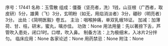 序号：17441
名称：玉雪散
组成：僵蚕（坚亮者，洗）1钱，山豆根（广西者，取皮研）5分，雄黄（飞）3分，玄明粉（如无，用焰消淡者）3分，硼砂（明亮者）3分。
出处：《简明医毅》卷五。
主治：咽喉肿痛，单双乳蛾18证。
加减：加薄荷、甘、桔，研末，蜜丸，噙亦佳。
功效：None
用法用量：先以著捺下舌，芦管吹入患处，闭口1时。口噤，吹入鼻。
制备方法：上为极细末，入冰片2分拌匀。
临床应用：None
各家论述：None
用药禁忌：None
附注：None
